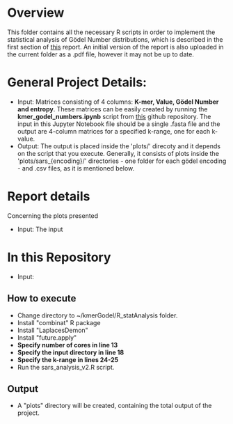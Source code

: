  # Overview
This folder contains all the necessary R scripts in order to implement the statistical analysis of Gödel Number distributions, which is described in the first section of [this](https://docs.google.com/document/d/1NmUVwm7LgNPBs8XDQ6K_F3AxtICaeUjSTDy3h5Sd0Wk/edit?usp=sharing) report. An initial version of the report is also uploaded in the current folder as a .pdf file, however it may not be up to date.

# General Project Details:
- Input: Matrices consisting of 4 columns: **K-mer, Value, Gödel Number and entropy**. These matrices can be easily created by running the **kmer_godel_numbers.ipynb** script from [this](https://github.com/BiodataAnalysisGroup/kmerAnalyzerJupyter) github repository. The input in this Jupyter Notebook file should be a single .fasta file and the output are 4-column matrices for a specified k-range, one for each k-value.
- Output: The output is placed inside the 'plots/' direcoty and it depends on the script that you execute. Generally, it consists of plots inside the 'plots/sars_{encoding}/' directories - one folder for each gödel encoding - and .csv files, as it is mentioned below.

# Report details
Concerning the plots presented 

- Input: The input

# In this Repository
- Input:


## How to execute
- Change directory to ~/kmerGodel/R_statAnalysis folder.
- Install "combinat" R package
- Install "LaplacesDemon"
- Install "future.apply"
- **Specify number of cores in line 13**
- **Specify the input directory in line 18**
- **Specify the k-range in lines 24-25**
- Run the sars_analysis_v2.R script.

## Output
- A "plots" directory will be created, containing the total output of the project.
